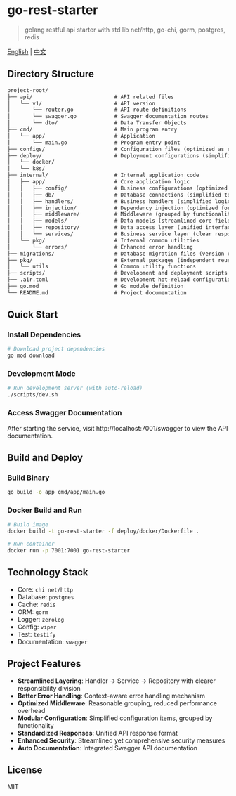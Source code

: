 # go-rest-starter

> golang restful api starter with std lib net/http, go-chi, gorm, postgres, redis

[English](./README.md) | [中文](./README.zh_CN.md)

## Directory Structure

```md
project-root/
├── api/                          # API related files
│   └── v1/                       # API version
│       └── router.go             # API route definitions
│       └── swagger.go            # Swagger documentation routes
│       └── dto/                  # Data Transfer Objects
├── cmd/                          # Main program entry
│   └── app/                      # Application
│       └── main.go               # Program entry point
├── configs/                      # Configuration files (optimized as single source)
├── deploy/                       # Deployment configurations (simplified to essential scripts)
│   └── docker/                  
│   └── k8s/                     
├── internal/                     # Internal application code
│   ├── app/                      # Core application logic
│   │   ├── config/               # Business configurations (optimized structure)
│   │   ├── db/                   # Database connections (simplified to single entry)
│   │   ├── handlers/             # Business handlers (simplified logic)
│   │   ├── injection/            # Dependency injection (optimized for lightweight DI)
│   │   ├── middleware/           # Middleware (grouped by functionality)
│   │   ├── models/               # Data models (streamlined core fields)
│   │   ├── repository/           # Data access layer (unified interface)
│   │   └── services/             # Business service layer (clear responsibility division)
│   └── pkg/                      # Internal common utilities
│       └── errors/               # Enhanced error handling
├── migrations/                   # Database migration files (version controlled)
├── pkg/                          # External packages (independent reusable components)
│   └── utils                     # Common utility functions
├── scripts/                      # Development and deployment scripts (simplified workflow)
├── .air.toml                     # Development hot-reload configuration
├── go.mod                        # Go module definition
└── README.md                     # Project documentation
```

## Quick Start

### Install Dependencies

```bash
# Download project dependencies
go mod download
```

### Development Mode

```bash
# Run development server (with auto-reload)
./scripts/dev.sh
```

### Access Swagger Documentation

After starting the service, visit http://localhost:7001/swagger to view the API documentation.

## Build and Deploy

### Build Binary

```bash
go build -o app cmd/app/main.go
```

### Docker Build and Run

```bash
# Build image
docker build -t go-rest-starter -f deploy/docker/Dockerfile .

# Run container
docker run -p 7001:7001 go-rest-starter
```

## Technology Stack

- Core: `chi net/http`
- Database: `postgres`
- Cache: `redis`
- ORM: `gorm`
- Logger: `zerolog`
- Config: `viper`
- Test: `testify`
- Documentation: `swagger`

## Project Features

- **Streamlined Layering**: Handler -> Service -> Repository with clearer responsibility division
- **Better Error Handling**: Context-aware error handling mechanism
- **Optimized Middleware**: Reasonable grouping, reduced performance overhead
- **Modular Configuration**: Simplified configuration items, grouped by functionality
- **Standardized Responses**: Unified API response format
- **Enhanced Security**: Streamlined yet comprehensive security measures
- **Auto Documentation**: Integrated Swagger API documentation

## License

MIT
